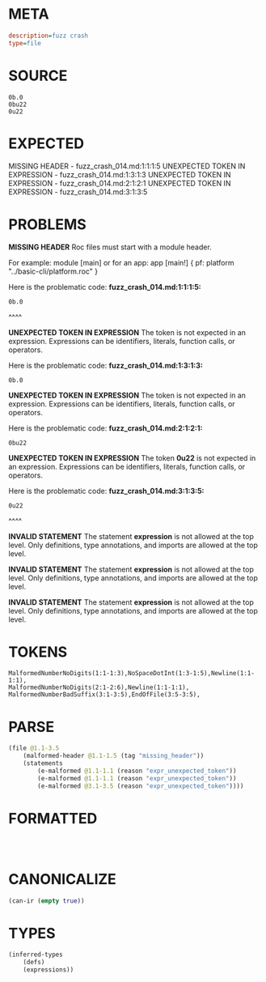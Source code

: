 # META
~~~ini
description=fuzz crash
type=file
~~~
# SOURCE
~~~roc
0b.0
0bu22
0u22
~~~
# EXPECTED
MISSING HEADER - fuzz_crash_014.md:1:1:1:5
UNEXPECTED TOKEN IN EXPRESSION - fuzz_crash_014.md:1:3:1:3
UNEXPECTED TOKEN IN EXPRESSION - fuzz_crash_014.md:2:1:2:1
UNEXPECTED TOKEN IN EXPRESSION - fuzz_crash_014.md:3:1:3:5
# PROBLEMS
**MISSING HEADER**
Roc files must start with a module header.

For example:
        module [main]
or for an app:
        app [main!] { pf: platform "../basic-cli/platform.roc" }

Here is the problematic code:
**fuzz_crash_014.md:1:1:1:5:**
```roc
0b.0
```
^^^^


**UNEXPECTED TOKEN IN EXPRESSION**
The token  is not expected in an expression.
Expressions can be identifiers, literals, function calls, or operators.

Here is the problematic code:
**fuzz_crash_014.md:1:3:1:3:**
```roc
0b.0
```
  


**UNEXPECTED TOKEN IN EXPRESSION**
The token  is not expected in an expression.
Expressions can be identifiers, literals, function calls, or operators.

Here is the problematic code:
**fuzz_crash_014.md:2:1:2:1:**
```roc
0bu22
```



**UNEXPECTED TOKEN IN EXPRESSION**
The token **0u22** is not expected in an expression.
Expressions can be identifiers, literals, function calls, or operators.

Here is the problematic code:
**fuzz_crash_014.md:3:1:3:5:**
```roc
0u22
```
^^^^


**INVALID STATEMENT**
The statement **expression** is not allowed at the top level.
Only definitions, type annotations, and imports are allowed at the top level.

**INVALID STATEMENT**
The statement **expression** is not allowed at the top level.
Only definitions, type annotations, and imports are allowed at the top level.

**INVALID STATEMENT**
The statement **expression** is not allowed at the top level.
Only definitions, type annotations, and imports are allowed at the top level.

# TOKENS
~~~zig
MalformedNumberNoDigits(1:1-1:3),NoSpaceDotInt(1:3-1:5),Newline(1:1-1:1),
MalformedNumberNoDigits(2:1-2:6),Newline(1:1-1:1),
MalformedNumberBadSuffix(3:1-3:5),EndOfFile(3:5-3:5),
~~~
# PARSE
~~~clojure
(file @1.1-3.5
	(malformed-header @1.1-1.5 (tag "missing_header"))
	(statements
		(e-malformed @1.1-1.1 (reason "expr_unexpected_token"))
		(e-malformed @1.1-1.1 (reason "expr_unexpected_token"))
		(e-malformed @3.1-3.5 (reason "expr_unexpected_token"))))
~~~
# FORMATTED
~~~roc



~~~
# CANONICALIZE
~~~clojure
(can-ir (empty true))
~~~
# TYPES
~~~clojure
(inferred-types
	(defs)
	(expressions))
~~~
